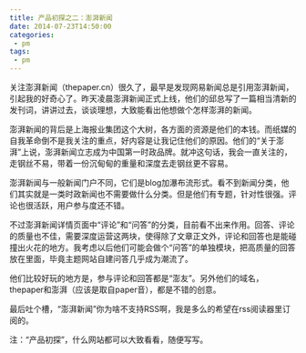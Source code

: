 ```yaml
---
title: 产品初探之二：澎湃新闻
date: 2014-07-23T14:50:00
categories:
 - pm
tags:
 - pm
---
```


关注澎湃新闻（thepaper.cn）很久了，最早是发现网易新闻总是引用澎湃新闻，引起我的好奇心了。昨天凌晨澎湃新闻正式上线，他们的邱总写了一篇相当清新的发刊词，讲讲过去，谈谈理想，大致能看出他想做个怎样澎湃的新闻。

澎湃新闻的背后是上海报业集团这个大树，各方面的资源是他们的本钱。而纸媒的自我革命倒不是我关注的重点，好内容是让我记住他们的原因。他们的“关于澎湃”上说，澎湃新闻立志成为中国第一时政品牌。就冲这句话，我会一直关注的，走钢丝不易，带着一份沉甸甸的重量和深度去走钢丝更不容易。

澎湃新闻与一般新闻门户不同，它们是blog加瀑布流形式。看不到新闻分类，他们其实就是一类时政新闻也不需要做什么分类。但是他们有专题，针对性很强。评论也很活跃，用户参与度还不错。

不过澎湃新闻详情页面中“评论”和“问答”的分类，目前看不出来作用。回答、评论的质量也不佳，需要深度运营这两块，使得除了文章正文外，评论和回答也是能碰撞出火花的地方。我考虑以后他们可能会做个“问答”的单独模块，把高质量的回答放在里面，毕竟主题网站自建问答几乎成为潮流了。

他们比较好玩的地方是，参与评论和回答都是“澎友”。另外他们的域名，thepaper和澎湃（应该是取自paper音），都是不错的创意。

最后吐个槽，“澎湃新闻”你为啥不支持RSS啊，我是多么的希望在rss阅读器里订阅的。

注：“产品初探”，什么网站都可以大致看看，随便写写。